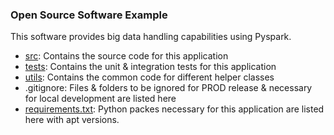 ### Open Source Software Example
This software provides big data handling capabilities using Pyspark.
- [src](./src/): Contains the source code for this application
- [tests](./tests/): Contains the unit & integration tests for this application
- [utils](./utils): Contains the common code for different helper classes
- .gitignore: Files & folders to be ignored for PROD release & necessary for local development are listed here
- [requirements.txt](requirements.txt): Python packes necessary for this application are listed here with apt versions.

